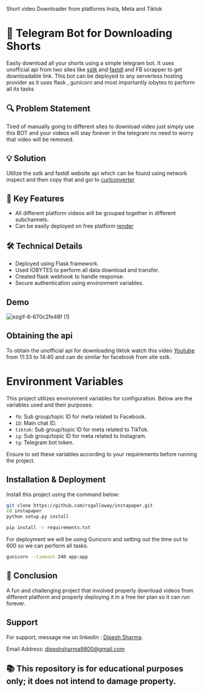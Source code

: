Short video Downloader from platforms Insta, Meta and Tiktok
# 📘 Telegram Bot for Downloading Shorts

Easily download all your shorts using a simple telegram bot. It uses unofficial api from two sites like [sstk](https://ssstik.io) and [fastdl](https://fastdl.app/) and FB scrapper to get downloadable link. This bot can be deployed to any serverless hosting provider as it uses flask , gunicorn and most importantly iobytes to perform all its tasks

## 🔍 Problem Statement
Tired of manually going to different sites to download video just simply use this BOT and your videos will stay forever in the telegram no need to worry that video will be removed.

## 💡 Solution
Utilize the  sstk and fastdl website api which can be found using network inspect and then copy that and goi to [curlconverter](https://curlconverter.io) 


## 🚀 Key Features
- All different platform videos will be grouped together in different subchannels.
- Can be easily deployed on free platform [render](https://.render.com) 

## 🛠️ Technical Details
- Deployed using Flask framework.
- Used IOBYTES to perform all data download and transfer.
- Created flask webhook to handle response.
- Secure authentication using environment variables.


## Demo
![ezgif-6-670c2fe48f (1)](https://github.com/bdipesh3045/Social-Media-video-downloader/assets/111185281/bdb8417a-ad59-4d10-a98d-43b2aab857f9)


## Obtaining the api
To obtain the unofficial api for downloading tiktok watch this video [Youtube](https://youtu.be/UsT11sOD1JA?t=699) from 11:33 to 14:40 and can do similar for facebook from site sstk.



# Environment Variables

This project utilizes environment variables for configuration. Below are the variables used and their purposes:

- `fb`: Sub group/topic ID for meta related to Facebook.
- `ID`: Main chat ID.
- `tiktok`: Sub group/topic ID for meta related to TikTok.
- `ig`: Sub group/topic ID for meta related to Instagram.
- `tg`: Telegram bot token.

Ensure to set these variables according to your requirements before running the project.

## Installation & Deployment

Install this project using the command below:

 ```bash
 git clone https://github.com/rsgalloway/instapaper.git
 cd instapaper
 python setup.py install
```

```bash
pip install -r requirements.txt

```
For deployment we will be using Gunicorn and setting out the time out to 600 so we can perform all tasks.

```bash
gunicorn --timeout 240 app:app

```

## 🌟 Conclusion
A fun and challenging project that involved properly download videos from different platform and properly deploying it in a free tier plan so it can run forever.



## Support

For support, message me on linkedin : [Dipesh Sharma](https://www.linkedin.com/in/dipesh-sharma-b04948202/).


Email Address: dipeshsharma9800@gmail.com

## 📚 This repository is for educational purposes only; it does not intend to damage property.
